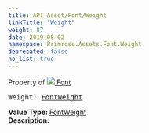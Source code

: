 ```yaml
---
title: API:Asset/Font/Weight
linkTitle: "Weight"
weight: 87
date: 2019-08-02
namespace: Primrose.Assets.Font.Weight
deprecated: false
no_list: true
---
```

Property of <a href="/docs/api-reference/Class/Font"><img src="/icons/silk/default.png"/>&nbsp;Font</a>
<pre class="method-declaration">
Weight: <a class="type" href="/docs/api-reference/Enum/FontWeight">FontWeight</a></pre>
<b>Value Type: </b>
<a class="type" href="/docs/api-reference/Enum/FontWeight">FontWeight</a>
<br/>
<b>Description: </b>